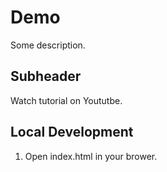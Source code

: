 # Demo

Some description.

## Subheader

Watch tutorial on Yoututbe.

## Local Development
1. Open index.html in your brower.